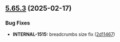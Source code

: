 ## [5.65.3](https://github.com/taskany-inc/bricks/compare/v5.65.2...v5.65.3) (2025-02-17)


### Bug Fixes

* **INTERNAL-1515:** breadcrumbs size fix ([2d11467](https://github.com/taskany-inc/bricks/commit/2d11467166fa23a376e3e02ad06984e6fe749321))

